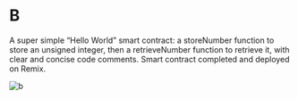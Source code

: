 # B


A super simple “Hello World” smart contract: a storeNumber function to store an unsigned integer, then a retrieveNumber function to retrieve it, with clear and concise code comments. Smart contract completed and deployed on Remix.





![b](https://user-images.githubusercontent.com/100279915/165725277-3a11388b-d097-480b-9ebc-c3730270621e.png)
